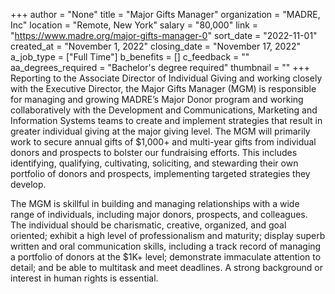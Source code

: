 +++
author = "None"
title = "Major Gifts Manager"
organization = "MADRE, Inc"
location = "Remote, New York"
salary = "80,000"
link = "https://www.madre.org/major-gifts-manager-0"
sort_date = "2022-11-01"
created_at = "November 1, 2022"
closing_date = "November 17, 2022"
a_job_type = ["Full Time"]
b_benefits = []
c_feedback = ""
aa_degrees_required = "Bachelor's degree required"
thumbnail = ""
+++
Reporting to the Associate Director of Individual Giving and working closely with the Executive Director, the Major Gifts Manager (MGM) is responsible for managing and growing MADRE’s Major Donor program and working collaboratively with the Development and Communications, Marketing and Information Systems teams to create and implement strategies that result in greater individual giving at the major giving level. The MGM will primarily work to secure annual gifts of $1,000+ and multi-year gifts from individual donors and prospects to bolster our fundraising efforts. This includes identifying, qualifying, cultivating, soliciting, and stewarding their own portfolio of donors and prospects, implementing targeted strategies they develop. 

The MGM is skillful in building and managing relationships with a wide range of individuals, including major donors, prospects, and colleagues. The individual should be charismatic, creative, organized, and goal oriented; exhibit a high level of professionalism and maturity; display superb written and oral communication skills, including a track record of managing a portfolio of donors at the $1K+ level; demonstrate immaculate attention to detail; and be able to multitask and meet deadlines. A strong background or interest in human rights is essential.
